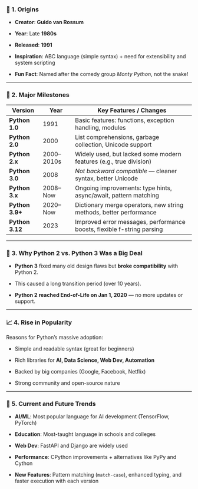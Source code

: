 ### 📌 1. **Origins**

- **Creator**: **Guido van Rossum**

- **Year**: Late **1980s**

- **Released**: **1991**

- **Inspiration**: ABC language (simple syntax) + need for extensibility and system scripting

- **Fun Fact**: Named after the comedy group _Monty Python_, not the snake!

---

### 🧬 2. **Major Milestones**

| Version         | Year       | Key Features / Changes                                                 |
| --------------- | ---------- | ---------------------------------------------------------------------- |
| **Python 1.0**  | 1991       | Basic features: functions, exception handling, modules                 |
| **Python 2.0**  | 2000       | List comprehensions, garbage collection, Unicode support               |
| **Python 2.x**  | 2000–2010s | Widely used, but lacked some modern features (e.g., true division)     |
| **Python 3.0**  | 2008       | _Not backward compatible_ — cleaner syntax, better Unicode             |
| **Python 3.x**  | 2008–Now   | Ongoing improvements: type hints, async/await, pattern matching        |
| **Python 3.9+** | 2020–Now   | Dictionary merge operators, new string methods, better performance     |
| **Python 3.12** | 2023       | Improved error messages, performance boosts, flexible f-string parsing |

---

### 🚧 3. **Why Python 2 vs. Python 3 Was a Big Deal**

- **Python 3** fixed many old design flaws but **broke compatibility** with Python 2.

- This caused a long transition period (over 10 years).

- **Python 2 reached End-of-Life on Jan 1, 2020** — no more updates or support.

---

### 📈 4. **Rise in Popularity**

Reasons for Python’s massive adoption:

- Simple and readable syntax (great for beginners)

- Rich libraries for **AI, Data Science, Web Dev, Automation**

- Backed by big companies (Google, Facebook, Netflix)

- Strong community and open-source nature

---

### 🔮 5. **Current and Future Trends**

- **AI/ML**: Most popular language for AI development (TensorFlow, PyTorch)

- **Education**: Most-taught language in schools and colleges

- **Web Dev**: FastAPI and Django are widely used

- **Performance**: CPython improvements + alternatives like PyPy and Cython

- **New Features**: Pattern matching (`match-case`), enhanced typing, and faster execution with each version

